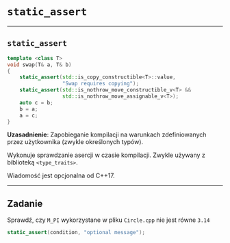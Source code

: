<!-- .slide: data-background="#111111" -->
# `static_assert`

___

## `static_assert`

```cpp
template <class T>
void swap(T& a, T& b)
{
    static_assert(std::is_copy_constructible<T>::value,
                  "Swap requires copying");
    static_assert(std::is_nothrow_move_constructible_v<T> &&
                  std::is_nothrow_move_assignable_v<T>);
    auto c = b;
    b = a;
    a = c;
}
```
<!-- .element: class="fragment fade-in" -->

**Uzasadnienie**: Zapobieganie kompilacji na warunkach zdefiniowanych przez użytkownika (zwykle określonych typów).
<!-- .element: class="fragment fade-in" -->

Wykonuje sprawdzanie asercji w czasie kompilacji. Zwykle używany z biblioteką `<type_traits>`.
<!-- .element: class="fragment fade-in" -->

Wiadomość jest opcjonalna od C++17.
<!-- .element: class="fragment fade-in" -->

___

## Zadanie

Sprawdź, czy `M_PI` wykorzystane w pliku `Circle.cpp` nie jest równe `3.14`

```cpp
static_assert(condition, "optional message");
```
